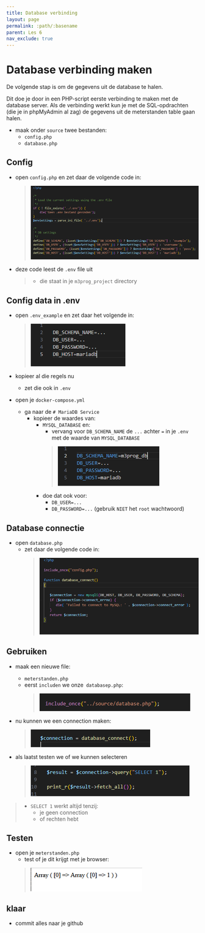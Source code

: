 ```yaml
---
title: Database verbinding
layout: page 
permalink: :path/:basename 
parent: Les 6 
nav_exclude: true
---
```


# Database verbinding maken

De volgende stap is om de gegevens uit de database te halen.

Dit doe je door in een PHP-script eerste verbinding te maken met de database server.
Als de verbinding werkt kun je met de SQL-opdrachten (die je in phpMyAdmin al zag) de gegevens uit de meterstanden table gaan halen.


- maak onder `source` twee bestanden:
    - `config.php`
    - `database.php`

## Config

- open `config.php` en zet daar de volgende code in:
    > ![](img/config.PNG)

- deze code leest de `.env` file uit
    > - die staat in je `m3prog_project` directory

## Config data in .env

- open `.env_example` en zet daar het volgende in:
    > ![](img/template.PNG)

- kopieer al die regels nu
    - zet die ook in `.env`

- open je `docker-compose.yml`
    - ga naar de `# MariaDB Service`
        - kopieer de waardes van:
            - `MYSQL_DATABASE` en:
                - vervang voor `DB_SCHEMA_NAME` de `...` achter `=` in je `.env` met de waarde van `MYSQL_DATABASE`
                > ![](img/env.PNG)
            - doe dat ook voor:
                - `DB_USER=...`
                - `DB_PASSWORD=...` (gebruik `NIET` het `root` wachtwoord)

## Database connectie

- open `database.php`
    - zet daar de volgende code in:
        > ![](img/dbconnect.PNG)

## Gebruiken

- maak een nieuwe file:
    - `meterstanden.php`
    - eerst `includen` we onze` databasep.php`:
        > ![](img/include.PNG)

- nu kunnen we een connection maken:
    > ![](img/connect.PNG)
- als laatst testen we of we kunnen selecteren
    > ![](img/selecttest.PNG)
    
> - `SELECT 1` werkt altijd tenzij:
>     - je geen connection 
>     - of rechten hebt           

## Testen

- open je `meterstanden.php`
    - test of je dit krijgt met je browser:
    > ![](img/select1.PNG)
    


## klaar
- commit alles naar je github








